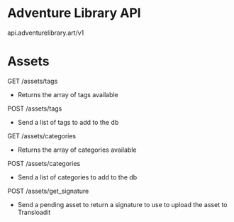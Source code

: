 # Adventure Library API

api.adventurelibrary.art/v1

# Assets
GET  /assets/tags
  - Returns the array of tags available  

POST /assets/tags
  - Send a list of tags to add to the db  

GET  /assets/categories
  - Returns the array of categories available  

POST /assets/categories
  - Send a list of categories to add to the db  

POST /assets/get_signature
  - Send a pending asset to return a signature to use to upload the asset to Transloadit  
